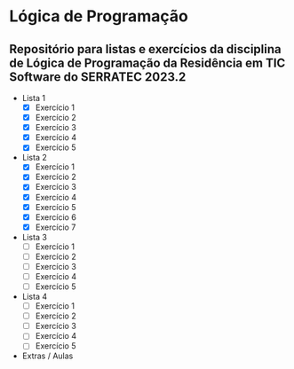 # Lógica de Programação

## Repositório para listas e exercícios da disciplina de Lógica de Programação da Residência em TIC Software do SERRATEC 2023.2

- Lista 1
  - [x] Exercício 1
  - [x] Exercício 2
  - [x] Exercício 3
  - [x] Exercício 4
  - [x] Exercício 5

- Lista 2
  - [x] Exercício 1
  - [x] Exercício 2
  - [x] Exercício 3
  - [x] Exercício 4
  - [x] Exercício 5
  - [x] Exercício 6
  - [x] Exercício 7

- Lista 3
  - [ ] Exercício 1
  - [ ] Exercício 2
  - [ ] Exercício 3
  - [ ] Exercício 4
  - [ ] Exercício 5

- Lista 4
  - [ ] Exercício 1
  - [ ] Exercício 2
  - [ ] Exercício 3
  - [ ] Exercício 4
  - [ ] Exercício 5

- Extras / Aulas
